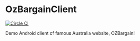 # OzBargainClient

[![Circle CI](https://circleci.com/gh/cooperkong/OzBargainClient/tree/master.svg?style=svg)](https://circleci.com/gh/cooperkong/OzBargainClient/tree/master)








<p>Demo Android client of famous Australia website, OZBargain!</p>

